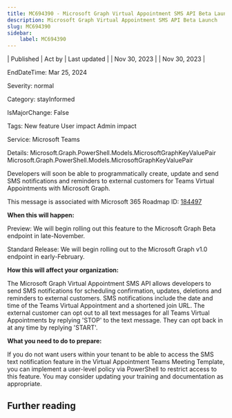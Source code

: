 ```yaml
---
title: MC694390 - Microsoft Graph Virtual Appointment SMS API Beta Launch
description: Microsoft Graph Virtual Appointment SMS API Beta Launch
slug: MC694390
sidebar:
    label: MC694390
---
```



| Published | Act by | Last updated |
| Nov 30, 2023 |  | Nov 30, 2023 |

EndDateTime: Mar 25, 2024

Severity: normal

Category: stayInformed

IsMajorChange: False

Tags: New feature User impact Admin impact

Service: Microsoft Teams

Details: Microsoft.Graph.PowerShell.Models.MicrosoftGraphKeyValuePair Microsoft.Graph.PowerShell.Models.MicrosoftGraphKeyValuePair

<p>Developers will soon be able to programmatically create, update and send SMS notifications and reminders to external customers for Teams Virtual Appointments with Microsoft Graph.</p><p>This message is associated with Microsoft 365 Roadmap ID: <a href="https://www.microsoft.com/microsoft-365/roadmap?rtc=1%26filters=&amp;searchterms=184497" target="_blank">184497</a></p>
<p><b>When this will happen:</b></p><p>Preview: We will begin rolling out this feature to the Microsoft Graph Beta endpoint in late-November.&nbsp;</p><p>Standard Release: We will begin rolling out to the Microsoft Graph v1.0 endpoint in early-February.&nbsp;</p>

<p><b>How this will affect your organization:</b></p>

<p>The Microsoft Graph Virtual Appointment SMS API allows developers to send SMS notifications for scheduling confirmation, updates, deletions and reminders to external customers. SMS notifications include the date and time of the Teams Virtual Appointment and a shortened join URL. The external customer can opt out to all text messages for all Teams Virtual Appointments by replying 'STOP' to the text message. They can opt back in at any time by replying 'START'.</p>
<p><b>What you need to do to prepare:</b></p>
<p>If you do not want users within your tenant to be able to access the SMS text notification feature in the Virtual Appointment Teams Meeting Template, you can implement a user-level policy via PowerShell to restrict access to this feature. You may consider updating your training and documentation as appropriate.</p>

## Further reading
